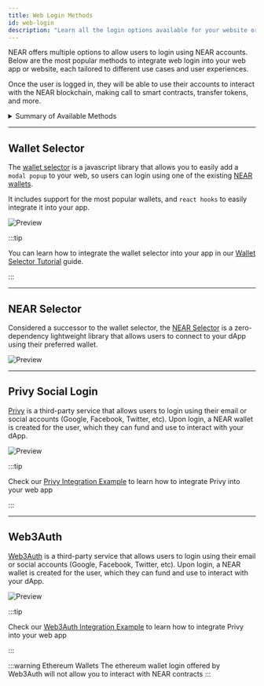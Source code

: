 ```yaml
---
title: Web Login Methods
id: web-login
description: "Learn all the login options available for your website or web app"
---
```


NEAR offers multiple options to allow users to login using NEAR accounts. Below are the most popular methods to
integrate web login into your web app or website, each tailored to different use cases and user experiences.

Once the user is logged in, they will be able to use their accounts to interact with the NEAR blockchain, making
call to smart contracts, transfer tokens, and more.

<details>

<summary> Summary of Available Methods </summary>

| Method                                    | Wallet Login | Social Login | Key Owners | Description                                      |
|-------------------------------------------|--------------|--------------|------------|--------------------------------------------------|
| [Wallet Selector](#wallet-selector)       | ✅            | ❌            | User       | Popup modal to select from existing NEAR wallets |
| [NEAR Selector](#near-selector)           | ✅            | ❌            | User       | Popup modal to select from existing NEAR wallets |
| [Privy Social Login](#privy-social-login) | ❌            | ✅            |            | Developer                                        |
| [Web3Auth](#web3auth)                     | ❌            | ✅            | User       | Login using email or social accounts             |

</details>

---

## Wallet Selector

The [wallet selector](https://github.com/near/wallet-selector) is a javascript library that allows you to easily add a `modal popup` to your web, so users can login using one of the existing [NEAR wallets](https://wallet.near.org).

It includes support for the most popular wallets, and `react hooks` to easily integrate it into your app.

![Preview](/docs/assets/tools/wallet-selector-preview.png)


:::tip

You can learn how to integrate the wallet selector into your app in our [Wallet Selector Tutorial](../tutorials/web-login/wallet-selector.md) guide.

:::

---

## NEAR Selector

Considered a successor to the wallet selector, the [NEAR Selector](https://github.com/AZbang/hot-connector) is a zero-dependency lightweight library that allows users to connect to your dApp using their preferred wallet.

![Preview](https://github.com/user-attachments/assets/c4422057-38bb-4cd9-8bd0-568e29f46280)

---

## Privy Social Login

[Privy](https://www.privy.io/) is a third-party service that allows users to login using their email or social accounts (Google, Facebook, Twitter, etc). Upon login, a NEAR wallet is created for the user, which they can fund and use to interact with your dApp.

![Preview](https://framerusercontent.com/images/ugUCPrqIGlKFdxBwSbRoWriZtE.png?scale-down-to=2048&width=4018&height=2262)

:::tip

Check our [Privy Integration Example](https://github.com/near-examples/hello-privy/) to learn how to integrate Privy into your web app

:::

---

## Web3Auth

[Web3Auth](https://web3auth.io/) is a third-party service that allows users to login using their email or social accounts (Google, Facebook, Twitter, etc). Upon login, a NEAR wallet is created for the user, which they can fund and use to interact with your dApp.

![Preview](/docs/web3-apps/web3auth.jpeg)

:::tip

Check our [Web3Auth Integration Example](https://github.com/near-examples/hello-web3auth/) to learn how to integrate Privy into your web app

:::

:::warning Ethereum Wallets
The ethereum wallet login offered by Web3Auth will not allow you to interact with NEAR contracts
:::